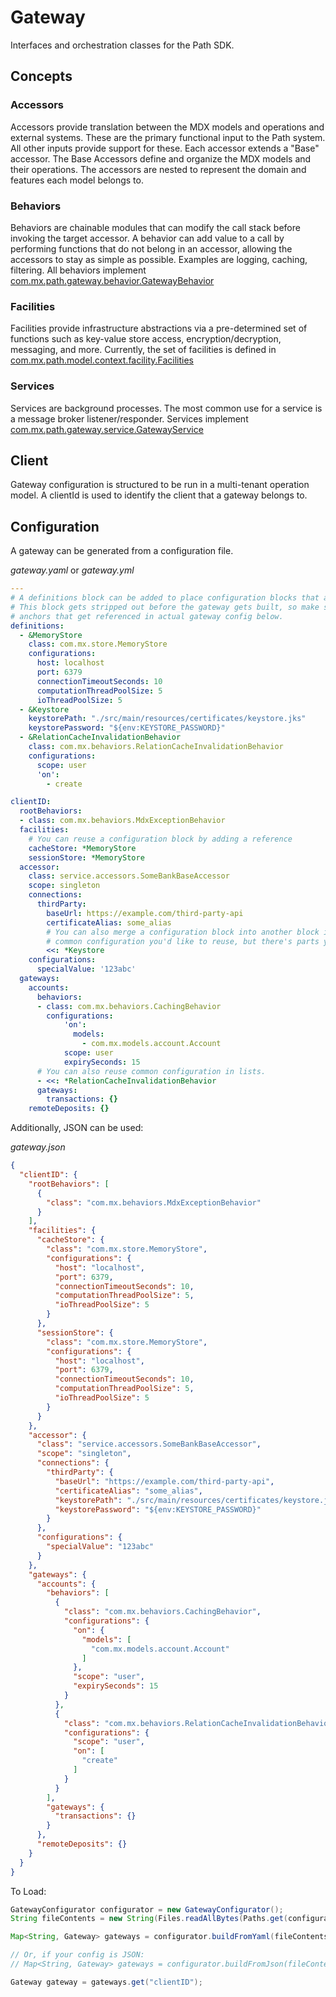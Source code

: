 # Gateway

Interfaces and orchestration classes for the Path SDK.

## Concepts

### Accessors

Accessors provide translation between the MDX models and operations and external systems. These are the primary functional input to the Path system. All other inputs provide support for these. Each accessor extends a "Base" accessor. The Base Accessors define and organize the MDX models and their operations. The accessors are nested to represent the domain and features each model belongs to.

### Behaviors

Behaviors are chainable modules that can modify the call stack before invoking the target accessor. A behavior can add value to a call by performing functions that do not belong in an accessor, allowing the accessors to stay as simple as possible. Examples are logging, caching, filtering. All behaviors implement [com.mx.path.gateway.behavior.GatewayBehavior](https://github.com/mxenabled/path-sdk/blob/master/gateway/src/main/java/com/mx/path/gateway/behavior/GatewayBehavior.java)

### Facilities

Facilities provide infrastructure abstractions via a pre-determined set of functions such as key-value store access, encryption/decryption, messaging, and more. Currently, the set of facilities is defined in [com.mx.path.model.context.facility.Facilities](https://github.com/mxenabled/path-sdk/blob/master/context/src/main/java/com/mx/path/model/context/facility/Facilities.java)

### Services

Services are background processes. The most common use for a service is a message broker listener/responder. Services implement [com.mx.path.gateway.service.GatewayService](https://github.com/mxenabled/path-sdk/blob/master/gateway/src/main/java/com/mx/path/gateway/service/GatewayService.java)

## Client

Gateway configuration is structured to be run in a multi-tenant operation model. A clientId is used to identify the
client that a gateway belongs to.

## Configuration

A gateway can be generated from a configuration file.

_gateway.yaml_ or _gateway.yml_

```yaml
---
# A definitions block can be added to place configuration blocks that are shareable.
# This block gets stripped out before the gateway gets built, so make sure to only place
# anchors that get referenced in actual gateway config below.
definitions: 
  - &MemoryStore
    class: com.mx.store.MemoryStore
    configurations:
      host: localhost
      port: 6379
      connectionTimeoutSeconds: 10
      computationThreadPoolSize: 5
      ioThreadPoolSize: 5
  - &Keystore
    keystorePath: "./src/main/resources/certificates/keystore.jks"
    keystorePassword: "${env:KEYSTORE_PASSWORD}"
  - &RelationCacheInvalidationBehavior
    class: com.mx.behaviors.RelationCacheInvalidationBehavior
    configurations:
      scope: user
      'on':
        - create

clientID:
  rootBehaviors:
  - class: com.mx.behaviors.MdxExceptionBehavior
  facilities:
    # You can reuse a configuration block by adding a reference
    cacheStore: *MemoryStore
    sessionStore: *MemoryStore
  accessor:
    class: service.accessors.SomeBankBaseAccessor
    scope: singleton
    connections:
      thirdParty:
        baseUrl: https://example.com/third-party-api
        certificateAlias: some_alias
        # You can also merge a configuration block into another block if there is some
        # common configuration you'd like to reuse, but there's parts you'd like to add/change.
        <<: *Keystore 
    configurations:
      specialValue: '123abc'
  gateways:
    accounts:
      behaviors:
      - class: com.mx.behaviors.CachingBehavior
        configurations:
            'on':
              models:
                - com.mx.models.account.Account
            scope: user
            expirySeconds: 15
      # You can also reuse common configuration in lists.
      - <<: *RelationCacheInvalidationBehavior
      gateways:
        transactions: {}
    remoteDeposits: {}
```

Additionally, JSON can be used:

_gateway.json_

```json
{
  "clientID": {
    "rootBehaviors": [
      {
        "class": "com.mx.behaviors.MdxExceptionBehavior"
      }
    ],
    "facilities": {
      "cacheStore": {
        "class": "com.mx.store.MemoryStore",
        "configurations": {
          "host": "localhost",
          "port": 6379,
          "connectionTimeoutSeconds": 10,
          "computationThreadPoolSize": 5,
          "ioThreadPoolSize": 5
        }
      },
      "sessionStore": {
        "class": "com.mx.store.MemoryStore",
        "configurations": {
          "host": "localhost",
          "port": 6379,
          "connectionTimeoutSeconds": 10,
          "computationThreadPoolSize": 5,
          "ioThreadPoolSize": 5
        }
      }
    },
    "accessor": {
      "class": "service.accessors.SomeBankBaseAccessor",
      "scope": "singleton",
      "connections": {
        "thirdParty": {
          "baseUrl": "https://example.com/third-party-api",
          "certificateAlias": "some_alias",
          "keystorePath": "./src/main/resources/certificates/keystore.jks",
          "keystorePassword": "${env:KEYSTORE_PASSWORD}"
        }
      },
      "configurations": {
        "specialValue": "123abc"
      }
    },
    "gateways": {
      "accounts": {
        "behaviors": [
          {
            "class": "com.mx.behaviors.CachingBehavior",
            "configurations": {
              "on": {
                "models": [
                  "com.mx.models.account.Account"
                ]
              },
              "scope": "user",
              "expirySeconds": 15
            }
          },
          {
            "class": "com.mx.behaviors.RelationCacheInvalidationBehavior",
            "configurations": {
              "scope": "user",
              "on": [
                "create"
              ]
            }
          }
        ],
        "gateways": {
          "transactions": {}
        }
      },
      "remoteDeposits": {}
    }
  }
}
```

To Load:

```java
GatewayConfigurator configurator = new GatewayConfigurator();
String fileContents = new String(Files.readAllBytes(Paths.get(configurationPath)), StandardCharsets.UTF_8);

Map<String, Gateway> gateways = configurator.buildFromYaml(fileContents);

// Or, if your config is JSON:
// Map<String, Gateway> gateways = configurator.buildFromJson(fileContents);

Gateway gateway = gateways.get("clientID");
```

